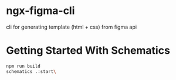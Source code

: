 # ngx-figma-cli
cli for generating template (html + css) from figma api 
# Getting Started With Schematics

```bash
npm run build
schematics .:start\
```